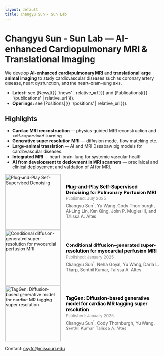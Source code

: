 ```yaml
---
layout: default
title: Changyu Sun - Sun Lab
---
```


# Changyu Sun - Sun Lab — AI-enhanced Cardiopulmonary MRI & Translational Imaging

We develop **AI-enhanced cardiopulmonary MRI** and **translational large animal imaging** to study cardiovascular diseases such as coronary artery disease, heart dysfunction, and the heart–brain–lung axis.

- **Latest:** see [News]({{ '/news' | relative_url }}) and [Publications]({{ '/publications' | relative_url }}).  
- **Openings:** see [Positions]({{ '/positions' | relative_url }}).

## Highlights
- **Cardiac MRI reconstruction** — physics-guided MRI reconstruction and self-supervised learning.
- **Generative super resolution MRI** — diffusion model, flow matching etc.
- **Large-animal translation** — AI and  MRI Ossabaw pig models for cardiovascular diseases.
- **Integrated MRI** — heart–brain–lung for systemic vascular health.
- **AI from development to deployment in MRI scanners** — preclinical and clinical deployement and validation of AI for MRI.

<div style="display: flex; align-items: center; gap: 16px;">
  <!-- Left side: paper figure -->
  <div style="flex: 0 0 auto;">
    <a href="https://www.mdpi.com/2306-5354/12/7/724">
      <img src="{{ '/assets/lung denoising.jpeg' | relative_url }}" 
           alt="Plug-and-Play Self-Supervised Denoising" 
           style="width:180px; border: 1px solid #ddd;">
    </a>
  </div>

  <!-- Right side: paper title, date, and authors -->
  <div style="flex: 1;">
    <p style="margin: 0; font-weight: bold; font-size: 1.1em;">
      <a href="https://www.mdpi.com/2306-5354/12/7/724" style="text-decoration: none; color: #000;">
        Plug-and-Play Self-Supervised Denoising for Pulmonary Perfusion MRI
      </a>
    </p>
    <p style="margin: 2px 0; color: #888; font-size: 0.95em;">
      Published: July 2025
    </p>
    <p style="margin: 4px 0; color: #555;">
      Changyu Sun<sup>*</sup>, Yu Wang, Cody Thornburgh, 
      Ai-Ling Lin, Kun Qing, John P. Mugler III, 
      and Talissa A. Altes
    </p>
  </div>
</div>

<div style="display: flex; align-items: center; gap: 16px;">
  <!-- Left side: paper figure -->
  <div style="flex: 0 0 auto;">
    <a href="https://www.frontiersin.org/journals/cardiovascular-medicine/articles/10.3389/fcvm.2025.1499593/full">
      <img src="{{ '/assets/PerfGen.jpeg' | relative_url }}" 
           alt="Conditional diffusion-generated super-resolution for myocardial perfusion MRI" 
           style="width:180px; border: 1px solid #ddd;">
    </a>
  </div>

  <!-- Right side: paper title and authors -->
  <div style="flex: 1;">
    <p style="margin: 0; font-weight: bold; font-size: 1.1em;">
      <a href="https://www.frontiersin.org/journals/cardiovascular-medicine/articles/10.3389/fcvm.2025.1499593/full" style="text-decoration: none; color: #000;">
        Conditional diffusion-generated super-resolution for myocardial perfusion MRI
      </a>
    </p>
    <p style="margin: 2px 0; color: #888; font-size: 0.95em;">
      Published: January 2025
    </p>
    <p style="margin: 4px 0; color: #555;">
      Changyu Sun<sup>*</sup>, Neha Goyal, Yu Wang, Darla L. Tharp, Senthil Kumar, Talissa A. Altes
    </p>
  </div>
</div>

<div style="display: flex; align-items: center; gap: 16px;">
  <!-- Left side: paper figure -->
  <div style="flex: 0 0 auto;">
    <a href="https://doi.org/10.1002/mrm.30422">
      <img src="{{ '/assets/TagGen.jpeg' | relative_url }}" 
           alt="TagGen: Diffusion-based generative model for cardiac MR tagging super resolution" 
           style="width:180px; border: 1px solid #ddd;">
    </a>
  </div>

  <!-- Right side: paper title and authors -->
  <div style="flex: 1;">
    <p style="margin: 0; font-weight: bold; font-size: 1.1em;">
      <a href="https://doi.org/10.1002/mrm.30422" style="text-decoration: none; color: #000;">
        TagGen: Diffusion-based generative model for cardiac MR tagging super resolution
      </a>
    </p>
    <p style="margin: 2px 0; color: #888; font-size: 0.95em;">
      Published: January 2025
    </p>
    <p style="margin: 4px 0; color: #555;">
      Changyu Sun<sup>*</sup>, Cody Thornburgh, Yu Wang, Senthil Kumar, Talissa A. Altes
    </p>
  </div>
</div>


Contact: [csyfc@missouri.edu](mailto:csyfc@missouri.edu)
